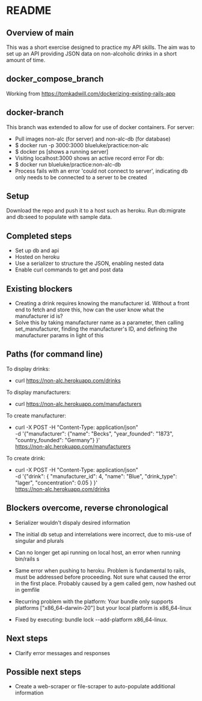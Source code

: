 # README

## Overview of main

This was a short exercise designed to practice my API skills. The aim was to set up an API providing JSON data on non-alcoholic drinks in a short amount of time.

## docker_compose_branch

Working from https://tomkadwill.com/dockerizing-existing-rails-app

## docker-branch

This branch was extended to allow for use of docker containers.
For server:
- Pull images non-alc (for server) and non-alc-db (for database)
- $ docker run -p 3000:3000 blueluke/practice:non-alc
- $ docker ps [shows a running server]
- Visiting localhost:3000 shows an active record error
For db:
- $ docker run blueluke/practice:non-alc-db
- Process fails with an error 'could not connect to server', indicating db only needs to be connected to a server to be created

## Setup

Download the repo and push it to a host such as heroku.
Run db:migrate and db:seed to populate with sample data.

## Completed steps

- Set up db and api
- Hosted on heroku
- Use a serializer to structure the JSON, enabling nested data
- Enable curl commands to get and post data

## Existing blockers

- Creating a drink requires knowing the manufacturer id. Without a front end to fetch and store this, how can the user know what the manufacturer id is?
- Solve this by taking manufacturer name as a parameter, then calling set_manufacturer, finding the manufacturer's ID, and defining the manufacturer params in light of this

## Paths (for command line)

To display drinks:
- curl https://non-alc.herokuapp.com/drinks 

To display manufacturers:
- curl https://non-alc.herokuapp.com/manufacturers

To create manufacturer:
- curl -X POST -H "Content-Type: application/json" \
    -d '{"manufacturer": {"name": "Becks", "year_founded": "1873", "country_founded": "Germany"} }' \
    https://non-alc.herokuapp.com/manufacturers

To create drink:
- curl -X POST -H "Content-Type: application/json" \
    -d '{"drink": { "manufacturer_id": 4, "name": "Blue", "drink_type": "lager", "concentration": 0.05 } }' \
    https://non-alc.herokuapp.com/drinks

## Blockers overcome, reverse chronological

- Serializer wouldn't dispaly desired information
- The initial db setup and interrelations were incorrect, due to mis-use of singular and plurals

- Can no longer get api running on local host, an error when running bin/rails s
- Same error when pushing to heroku. Problem is fundamental to rails, must be addressed before proceeding. Not sure what caused the error in the first place. Probably caused by a gem called gem, now hashed out in gemfile

- Recurring problem with the platform: Your bundle only supports platforms ["x86_64-darwin-20"] but your local platform is x86_64-linux
- Fixed by executing: bundle lock --add-platform x86_64-linux.

## Next steps

- Clarify error messages and responses

## Possible next steps

- Create a web-scraper or file-scraper to auto-populate additional information

